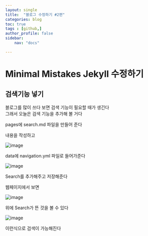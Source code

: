 ```yaml
---
layout: single
title:  "블로그 수정하기 #2편"
categories: blog
toc: true
tags : [github,]
author_profile: false
sidebar:
    nav: "docs"

---
```


# Minimal Mistakes Jekyll 수정하기

## 검색기능 넣기

블로그를 많이 쓰다 보면 검색 기능이 필요할 때가 생긴다<br>
그래서 오늘은 검색 기능을 추가해 볼 거다

pages에 search.md 파일을 만들어 준다

내용을 작성하고

![image](https://user-images.githubusercontent.com/99002828/152919753-20ac2690-06a7-40be-a14b-6bbc7e03b25c.png)


data에 navigation.yml 파일로 들어가준다 

![image](https://user-images.githubusercontent.com/99002828/152919855-87f8d416-5f16-4bbc-ba24-029cb3f20e98.png)

Search를 추가해주고 저장해준다 

웹페이지에서 보면 

![image](https://user-images.githubusercontent.com/99002828/152919951-88711f6b-cee9-4367-bf03-e0d708580549.png)

위에 Search가 뜬 것을 볼 수 있다 

![image](https://user-images.githubusercontent.com/99002828/152920701-5b8a5e66-d034-4e6c-86da-c191256d19ad.png)



이런식으로 검색이 가능해진다

